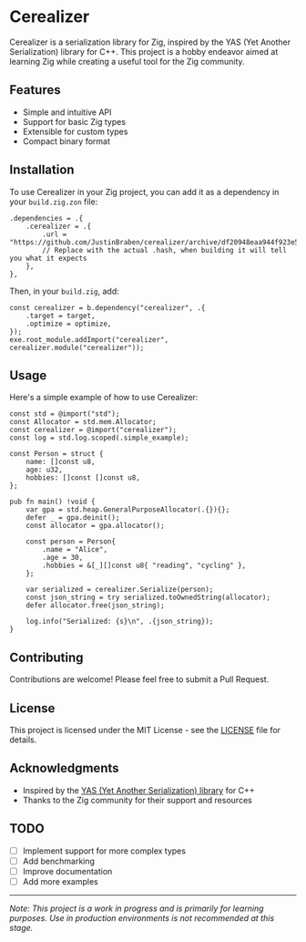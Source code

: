 # Cerealizer

Cerealizer is a serialization library for Zig, inspired by the YAS (Yet Another Serialization) library for C++. This project is a hobby endeavor aimed at learning Zig while creating a useful tool for the Zig community.

## Features

- Simple and intuitive API
- Support for basic Zig types
- Extensible for custom types
- Compact binary format

## Installation

To use Cerealizer in your Zig project, you can add it as a dependency in your `build.zig.zon` file:

```zig
.dependencies = .{
    .cerealizer = .{
        .url = "https://github.com/JustinBraben/cerealizer/archive/df20948eaa944f923e5f8652cd4620a1f9eced31.tar.gz",
        // Replace with the actual .hash, when building it will tell you what it expects
    },
},
```

Then, in your `build.zig`, add:

```zig
const cerealizer = b.dependency("cerealizer", .{
    .target = target,
    .optimize = optimize,
});
exe.root_module.addImport("cerealizer", cerealizer.module("cerealizer"));
```

## Usage

Here's a simple example of how to use Cerealizer:

```zig
const std = @import("std");
const Allocator = std.mem.Allocator;
const cerealizer = @import("cerealizer");
const log = std.log.scoped(.simple_example);

const Person = struct {
    name: []const u8,
    age: u32,
    hobbies: []const []const u8,
};

pub fn main() !void {
    var gpa = std.heap.GeneralPurposeAllocator(.{}){};
    defer _ = gpa.deinit();
    const allocator = gpa.allocator();

    const person = Person{
        .name = "Alice",
        .age = 30,
        .hobbies = &[_][]const u8{ "reading", "cycling" },
    };
    
    var serialized = cerealizer.Serialize(person);
    const json_string = try serialized.toOwnedString(allocator);
    defer allocator.free(json_string);

    log.info("Serialized: {s}\n", .{json_string});
}
```

## Contributing

Contributions are welcome! Please feel free to submit a Pull Request.

## License

This project is licensed under the MIT License - see the [LICENSE](LICENSE) file for details.

## Acknowledgments

- Inspired by the [YAS (Yet Another Serialization) library](https://github.com/niXman/yas) for C++
- Thanks to the Zig community for their support and resources

## TODO

- [ ] Implement support for more complex types
- [ ] Add benchmarking
- [ ] Improve documentation
- [ ] Add more examples

---

*Note: This project is a work in progress and is primarily for learning purposes. Use in production environments is not recommended at this stage.*
